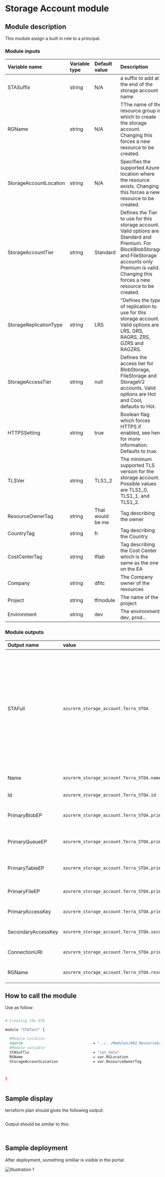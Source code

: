 # Storage Account module

## Module description

This module assign a built in role to a principal.

### Module inputs

| Variable name | Variable type | Default value | Description |
|:--------------|:--------------|:--------------|:------------|
| STASuffix | string | N/A | a suffix to add at the end of the storage account name |
| RGName | string | N/A | TThe name of the resource group in which to create the storage account. Changing this forces a new resource to be created. |
| StorageAccountLocation | string | N/A | Specifies the supported Azure location where the resource exists. Changing this forces a new resource to be created. |
| StorageAccountTier | string | Standard | Defines the Tier to use for this storage account. Valid options are Standard and Premium. For BlockBlobStorage and FileStorage accounts only Premium is valid. Changing this forces a new resource to be created. |
| StorageReplicationType | string | LRS | "Defines the type of replication to use for this storage account. Valid options are LRS, GRS, RAGRS, ZRS, GZRS and RAGZRS. |
| StorageAccessTier | string | null | Defines the access tier for BlobStorage, FileStorage and StorageV2 accounts. Valid options are Hot and Cool, defaults to Hot. |
| HTTPSSetting | string | true | Boolean flag which forces HTTPS if enabled, see here for more information. Defaults to true. |
| TLSVer | string | TLS1_2 | The minimum supported TLS version for the storage account. Possible values are TLS1_0, TLS1_1, and TLS1_2. |
| ResourceOwnerTag | string | That would be me | Tag describing the owner |
| CountryTag | string | fr | Tag describing the Country |
| CostCenterTag | string | tflab | Tag describing the Cost Center which is the same as the one on the EA |
| Company | string | dfitc | The Company owner of the resources |
| Project | string | tfmodule | The name of the project |
| Environment | string | dev | The environment, dev, prod... |  

### Module outputs

| Output name | value | Description |
|:------------|:------|:------------|
| STAFull | `azurerm_storage_account.Terra_STOA` | send all the resource information available in the output. In future version, this may be the only output and detailed informtion will probably be queried specifically from the root module |
| Name | `azurerm_storage_account.Terra_STOA.name` | The resource name |
| Id | `azurerm_storage_account.Terra_STOA.id` | The resource Id |
| PrimaryBlobEP | `azurerm_storage_account.Terra_STOA.primary_blob_endpoint` | The primary Blob Endpoint |
| PrimaryQueueEP | `azurerm_storage_account.Terra_STOA.primary_queue_endpoint` | The primary Queue Endpoint |
| PrimaryTableEP | `azurerm_storage_account.Terra_STOA.primary_table_endpoint` | The primary Table Endpoint |
| PrimaryFileEP | `azurerm_storage_account.Terra_STOA.primary_file_endpoint` | The primary File Endpoint |
| PrimaryAccessKey | `azurerm_storage_account.Terra_STOA.primary_access_key` | The primary access key |
| SecondaryAccessKey | `azurerm_storage_account.Terra_STOA.secondary_access_key` | The secondary access key |
| ConnectionURI | `azurerm_storage_account.Terra_STOA.primary_blob_connection_string` | The blob connection string |
| RGName | `azurerm_storage_account.Terra_STOA.resource_group_name` | The primary File Endpoint |

## How to call the module
 

Use as follow:

```bash

# Creating the STA

module "STATest" {

  #Module Location
  source                                = "../../Modules/002_ResourceGroup/"
  #Module variable    
  STASuffix                             = "cpt_data"
  RGName                                = var.RGLocation
  StorageAccountLocation                = var.ResourceOwnerTag



}



```

## Sample display

terraform plan should gives the following output:

```powershell


```

Output should be similar to this:

```powershell



```

## Sample deployment

After deployment, something simlilar is visible in the portal:

![Illustration 1](./Img/STA001.png)

